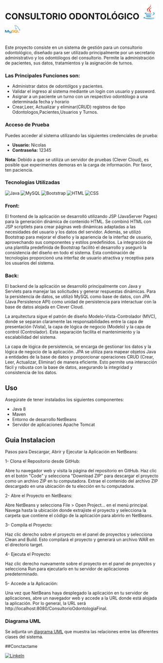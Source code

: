

# CONSULTORIO ODONTOLÓGICO  <a href="https://www.java.com" target="_blank" rel="noreferrer"> <img src="https://raw.githubusercontent.com/devicons/devicon/master/icons/java/java-original.svg" alt="java" width="50" height="50"/> </a> <a href="https://www.mysql.com/" target="_blank" rel="noreferrer"> <img src="https://raw.githubusercontent.com/devicons/devicon/master/icons/mysql/mysql-original-wordmark.svg" alt="mysql" width="50" height="50"/> </a> 



<p>Este proyecto consiste en un sistema de gestión para un consultorio odontológico, diseñado para ser utilizado principalmente por un secretario administrativo y 
  los odontólogos del consultorio. Permite la administración de pacientes, sus datos, tratamientos y la asignación de turnos.</p>

### Las Principales Funciones son:

- Administrar datos de odontólgos y pacientes.
- Validar el ingreso al sistema mediante un login con usuario y password.
- Asignar a un paciente un turno con un respectivo odontólogo a una determinada fecha y horario
- Crear,Leer, Actualizar y eliminar(CRUD) registros de tipo Odontologos,Pacientes,Usuarios y Turnos.


### Acceso de Prueba</h2>

<p>Puedes acceder al sistema utilizando las siguientes credenciales de prueba:</p>
<ul>
    <li><strong>Usuario:</strong> Nicolas</li>
    <li><strong>Contraseña:</strong> 12345</li>
</ul>

<p><strong>Nota:</strong> Debido a que se utiliza un servidor de pruebas (Clever Cloud), es posible que experimentes demoras en la carga de información. Por favor, ten paciencia.</p>

### Tecnologías Utilizadas 


![Java](https://img.shields.io/badge/-Java-007396?style=flat&logo=java)
![MySQL](https://img.shields.io/badge/-MySQL-4479A1?style=flat&logo=mysql&logoColor=white)
![Bootstrap](https://img.shields.io/badge/-Bootstrap-563D7C?style=flat&logo=bootstrap)
![HTML](https://img.shields.io/badge/-HTML-E34F26?style=flat&logo=html5&logoColor=white)
![CSS](https://img.shields.io/badge/-CSS-1572B6?style=flat&logo=css3)


### Front:

El frontend de la aplicación se desarrolló utilizando JSP (JavaServer Pages) para la generación dinámica de contenido HTML. Se combinó HTML con JSP scriptlets para crear páginas web dinámicas adaptadas a las necesidades del usuario y los datos del servidor. Además, se utilizó Bootstrap para mejorar el diseño y la apariencia de la interfaz de usuario, aprovechando sus componentes y estilos predefinidos. La integración de una plantilla predefinida de Bootstrap facilitó el desarrollo y aseguró la consistencia del diseño en todo el sistema. Esta combinación de tecnologías proporcionó una interfaz de usuario atractiva y receptiva para los usuarios del sistema.

### Back:

El backend de la aplicación se desarrolló principalmente con Java y Servlets para manejar las solicitudes y generar respuestas dinámicas. Para la persistencia de datos, se utilizó MySQL como base de datos, con JPA (Java Persistence API) como unidad de persistencia para interactuar con la base de datos alojada en Clever Cloud.

La arquitectura sigue el patrón de diseño Modelo-Vista-Controlador (MVC), donde se separan claramente las responsabilidades entre la capa de presentación (Vista), la capa de lógica de negocio (Modelo) y la capa de control (Controlador). Esta separación facilita el mantenimiento y la escalabilidad del sistema.

La capa de lógica de persistencia, se encarga de gestionar los datos y la lógica de negocio de la aplicación. JPA se utiliza para mapear objetos Java a entidades de la base de datos y proporcionar operaciones CRUD (Crear, Leer, Actualizar, Eliminar) de manera eficiente. Esto permite una interacción fácil y robusta con la base de datos, asegurando la integridad y consistencia de los datos. 


## Uso 

Asegúrate de tener instalados los siguientes componentes:
- Java 8
- Maven
- Entorno de desarrollo NetBeans
- Servidor de aplicaciones Apache Tomcat

  
## Guia Instalacion
Pasos para Descargar, Abrir y Ejecutar la Aplicación en NetBeans:

1- Clona el Repositorio desde GitHub:

Abre tu navegador web y visita la página del repositorio en GitHub.
Haz clic en el botón "Code" y selecciona "Download ZIP" para descargar el proyecto como un archivo ZIP en tu computadora.
Extrae el contenido del archivo ZIP descargado en una ubicación de tu elección en tu computadora.

2- Abre el Proyecto en NetBeans:

Abre NetBeans y selecciona File > Open Project... en el menú principal.
Navega hasta la ubicación donde extrajiste el proyecto y selecciona la carpeta que contiene el código de la aplicación para abrirlo en NetBeans.

3- Compila el Proyecto:

Haz clic derecho sobre el proyecto en el panel de proyectos y selecciona Clean and Build.
Esto compilará el proyecto y generará un archivo WAR en el directorio target.

4- Ejecuta el Proyecto:

Haz clic derecho nuevamente sobre el proyecto en el panel de proyectos y selecciona Run para ejecutarlo en tu servidor de aplicaciones predeterminado.

5- Accede a la Aplicación:

Una vez que NetBeans haya desplegado la aplicación en tu servidor de aplicaciones, abre un navegador web y accede a la URL donde está alojada la aplicación. Por lo general, la URL será http://localhost:8080/ConsultorioOdontologiaFinal.


### Diagrama UML
<p>Se adjunta un <a href="https://drive.google.com/file/d/1Oj6dMJKmQlXK7qOcSj4QJf4MXfm3JW_q/view?usp=drive_link">diagrama UML</a> que muestra las relaciones entre las diferentes clases del sistema.</p>

##Conctactame 

<a href="https://www.linkedin.com/in/nicolas-angeletti/" ><img alt="LinkeIn" src="https://img.shields.io/badge/style=flat-square&logo=linkedin"></a>


